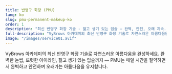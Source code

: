 ```yaml
---
title: 반영구 화장 (PMU)
lang: ko
slug: pmu-permanent-makeup-ko
order: 1
description: "최신 반영구 화장 기술 - 젊고 생기 있는 입술 — 완벽, 안전, 오래 지속."
full-description: "VyBrows 아카데미의 최신 반영구 화장 기술로 자연스러운 아름다움을 완성하세요. 완벽한 눈썹, 또렷한 아이라인, 젊고 생기 있는 입술까지 — PMU는 매일 시간을 절약하면서 완벽하고 안전하며 오래가는 아름다움을 유지합니다."
image: "/images/service01.avif"
---
```


VyBrows 아카데미의 최신 반영구 화장 기술로 자연스러운 아름다움을 완성하세요. 완벽한 눈썹, 또렷한 아이라인, 젊고 생기 있는 입술까지 — PMU는 매일 시간을 절약하면서 완벽하고 안전하며 오래가는 아름다움을 유지합니다.
